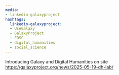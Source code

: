```yaml
---
media:
- linkedin-galaxyproject
hashtags:
  linkedin-galaxyproject:
  - UseGalaxy
  - GalaxyProject
  - EOSC
  - digital_humanities
  - social_science
---
```

Introducing Galaxy and Digital Humanities on site
https://galaxyproject.org/news/2025-05-19-dh-lab/